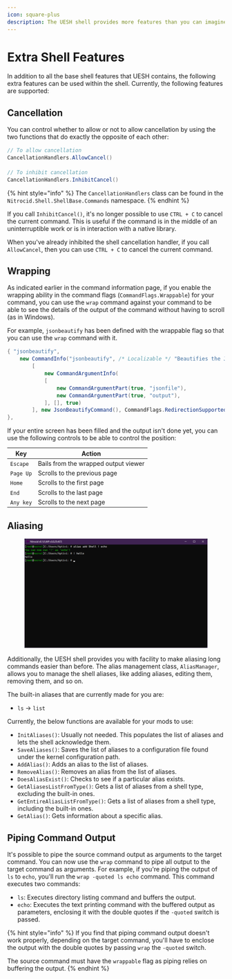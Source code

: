 ```yaml
---
icon: square-plus
description: The UESH shell provides more features than you can imagine!
---
```


# Extra Shell Features

In addition to all the base shell features that UESH contains, the following extra features can be used within the shell. Currently, the following features are supported:

## Cancellation

You can control whether to allow or not to allow cancellation by using the two functions that do exactly the opposite of each other:

```csharp
// To allow cancellation
CancellationHandlers.AllowCancel()

// To inhibit cancellation
CancellationHandlers.InhibitCancel()
```

{% hint style="info" %}
The `CancellationHandlers` class can be found in the `Nitrocid.Shell.ShellBase.Commands` namespace.
{% endhint %}

If you call `InhibitCancel()`, it's no longer possible to use `CTRL + C` to cancel the current command. This is useful if the command is in the middle of an uninterruptible work or is in interaction with a native library.

When you've already inhibited the shell cancellation handler, if you call `AllowCancel`, then you can use `CTRL + C` to cancel the current command.

## Wrapping

As indicated earlier in the command information page, if you enable the wrapping ability in the command flags (`CommandFlags.Wrappable`) for your command, you can use the `wrap` command against your command to be able to see the details of the output of the command without having to scroll (as in Windows).

For example, `jsonbeautify` has been defined with the wrappable flag so that you can use the `wrap` command with it.

```csharp
{ "jsonbeautify",
    new CommandInfo("jsonbeautify", /* Localizable */ "Beautifies the JSON file",
        [
            new CommandArgumentInfo(
            [
                new CommandArgumentPart(true, "jsonfile"),
                new CommandArgumentPart(true, "output"),
            ], [], true)
        ], new JsonBeautifyCommand(), CommandFlags.RedirectionSupported | CommandFlags.Wrappable)
},
```

If your entire screen has been filled and the output isn't done yet, you can use the following controls to be able to control the position:

| Key       | Action                               |
| --------- | ------------------------------------ |
| `Escape`  | Bails from the wrapped output viewer |
| `Page Up` | Scrolls to the previous page         |
| `Home`    | Scrolls to the first page            |
| `End`     | Scrolls to the last page             |
| `Any key` | Scrolls to the next page             |

## Aliasing

<figure><img src="../../../.gitbook/assets/113-shell.png" alt=""><figcaption></figcaption></figure>

Additionally, the UESH shell provides you with facility to make aliasing long commands easier than before. The alias management class, `AliasManager`, allows you to manage the shell aliases, like adding aliases, editing them, removing them, and so on.

The built-in aliases that are currently made for you are:

* `ls` -> `list`

Currently, the below functions are available for your mods to use:

* `InitAliases()`: Usually not needed. This populates the list of aliases and lets the shell acknowledge them.
* `SaveAliases()`: Saves the list of aliases to a configuration file found under the kernel configuration path.
* `AddAlias()`: Adds an alias to the list of aliases.
* `RemoveAlias()`: Removes an alias from the list of aliases.
* `DoesAliasExist()`: Checks to see if a particular alias exists.
* `GetAliasesListFromType()`: Gets a list of aliases from a shell type, excluding the built-in ones.
* `GetEntireAliasListFromType()`: Gets a list of aliases from a shell type, including the built-in ones.
* `GetAlias()`: Gets information about a specific alias.

## Piping Command Output

It's possible to pipe the source command output as arguments to the target command. You can now use the `wrap` command to pipe all output to the target command as arguments. For example, if you're piping the output of `ls` to `echo`, you'll run the `wrap -quoted ls echo` command. This command executes two commands:

* `ls`: Executes directory listing command and buffers the output.
* `echo`: Executes the text printing command with the buffered output as parameters, enclosing it with the double quotes if the `-quoted` switch is passed.

{% hint style="info" %}
If you find that piping command output doesn't work properly, depending on the target command, you'll have to enclose the output with the double quotes by passing `wrap` the `-quoted` switch.

The source command must have the `wrappable` flag as piping relies on buffering the output.
{% endhint %}
